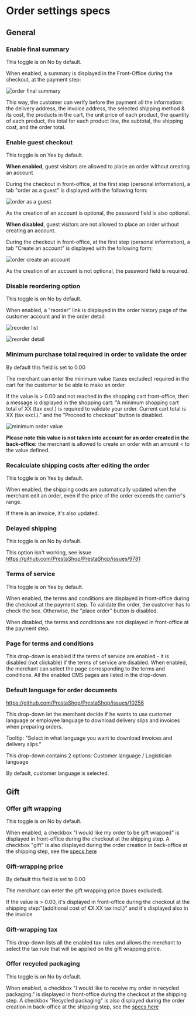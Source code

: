 # Order settings specs

## General

### Enable final summary

This toggle is on No by default. 

When enabled, a summary is displayed in the Front-Office during the checkout, at the payment step:

![order final summary](https://github.com/PrestaShop/prestashop-specs/blob/marionf-patch-2/img/Order_final_summary.png)


This way, the customer can verify before the payment all the information: the delivery address, the invoice address, the selected shipping method & its cost, the products in the cart, the unit price of each product, the quantity of each product, the total for each product line, the subtotal, the shipping cost, and the order total.

### Enable guest checkout

This toggle is on Yes by default.

**When enabled**, guest visitors are allowed to place an order without creating an account

During the checkout in front-office, at the first step (personal information), a tab "order as a guest" is displayed with the following form:

![order as a guest](https://github.com/PrestaShop/prestashop-specs/blob/marionf-patch-2/img/Order%20as%20a%20guest.png)

As the creation of an account is optional, the password field is also optional.

**When disabled**, guest visitors are not allowed to place an order without creating an account.

During the checkout in front-office, at the first step (personal information), a tab "Create an account" is displayed with the following form:

![order create an account](https://github.com/PrestaShop/prestashop-specs/blob/marionf-patch-2/img/Order_create_account.png)

As the creation of an account is not optional, the password field is required.

### Disable reordering option

This toggle is on No by default.

When enabled, a "reorder" link is displayed in the order history page of the customer account and in the order detail:

![reorder list](https://github.com/PrestaShop/prestashop-specs/blob/marionf-patch-2/img/Reorder.png)

![reorder detail](https://github.com/PrestaShop/prestashop-specs/blob/marionf-patch-2/img/Reorder_detail.png)

### Minimum purchase total required in order to validate the order

By default this field is set to 0.00

The merchant can enter the minimum value (taxes excluded) required in the cart for the customer to be able to make an order

If the value is > 0.00 and not reached in the shopping cart front-office, then a message is displayed in the shopping cart: "A minimum shopping cart total of XX (tax excl.) is required to validate your order. Current cart total is XX (tax excl.)." and the "Proceed to checkout" button is disabled.

![minimum order value](https://github.com/PrestaShop/prestashop-specs/blob/marionf-patch-2/img/minimum_order_value.png)

**Please note this value is not taken into account for an order created in the back-office:** the merchant is allowed to create an order with an amount < to the value defined. 

### Recalculate shipping costs after editing the order

This toggle is on Yes by default.

When enabled, the shipping costs are automatically updated when the merchant edit an order, even if the price of the order exceeds the carrier's range.

If there is an invoice, it's also updated.

### Delayed shipping

This toggle is on No by default.

This option isn't working, see issue https://github.com/PrestaShop/PrestaShop/issues/9781

### Terms of service

This toggle is on Yes by default.

When enabled, the terms and conditions are displayed in front-office during the checkout at the payment step.
To validate the order, the customer has to check the box. Otherwise, the "place order" button is disabled.

When disabled, the terms and conditions are not displayed in front-office at the payment step.

### Page for terms and conditions

This drop-down is enabled if the terms of service are enabled - it is disabled (not clickable) if the terms of service are disabled.
When enabled, the merchant can select the page corresponding to the terms and conditions.
All the enabled CMS pages are listed in the drop-down.

### Default language for order documents

https://github.com/PrestaShop/PrestaShop/issues/10258

This drop-down let the merchant decide if he wants to use customer language or employee language to download delivery slips and invoices when preparing orders.

Tooltip: "Select in what language you want to download invoices and delivery slips."

This drop-down contains 2 options: Customer language / Logistician language

By default, customer language is selected.

## Gift

### Offer gift wrapping

This toggle is on No by default.

When enabled, a checkbox "I would like my order to be gift wrapped" is displayed in front-office during the checkout at the shipping step.
A checkbox "gift" is also displayed during the order creation in back-office at the shipping step, see the [specs here](../../../orders/orders/Order%20Add/Add%20new%20Order.md#v-shipping)

### Gift-wrapping price

By default this field is set to 0.00

The merchant can enter the gift wrapping price (taxes excluded).

If the value is > 0.00, it's displayed in front-office during the checkout at the shipping step:"(additional cost of €X.XX tax incl.)" and it's displayed also in the invoice

### Gift-wrapping tax

This drop-down lists all the enabled tax rules and allows the merchant to select the tax rule that will be applied on the gift wrapping price.

### Offer recycled packaging

This toggle is on No by default.

When enabled, a checkbox "I would like to receive my order in recycled packaging." is displayed in front-office during the checkout at the shipping step.
A checkbox "Recycled packaging" is also displayed during the order creation in back-office at the shipping step, see the [specs here](../../orders/orders/Order%20Add/Add%20new%20Order.md#v-shipping)
